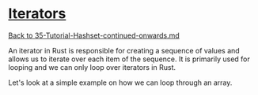 # [Iterators](https://www.programiz.com/rust/iterator)

[Back to 35-Tutorial-Hashset-continued-onwards.md](documentation/35-Tutorial-Hashset-continued-onwards.md)

An iterator in Rust is responsible for creating a sequence of values and allows us to iterate over each item of the sequence. It is primarily used for looping and we can only loop over iterators in Rust.

Let's look at a simple example on how we can loop through an array.
